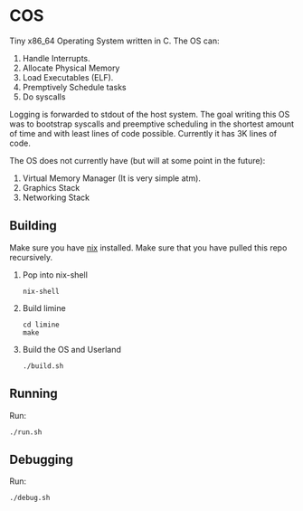 # COS

Tiny x86_64 Operating System written in C. The OS can:
1. Handle Interrupts.
2. Allocate Physical Memory
3. Load Executables (ELF).
4. Premptively Schedule tasks
5. Do syscalls

Logging is forwarded to stdout of the host system.
The goal writing this OS was to bootstrap syscalls and preemptive scheduling in the shortest amount 
of time and with least lines of code possible. Currently it has 3K lines of code.

The OS does not currently have (but will at some point in the future):
1. Virtual Memory Manager (It is very simple atm).
2. Graphics Stack
3. Networking Stack


## Building

Make sure you have [nix](https://nixos.org/) installed. Make sure that you have pulled this repo recursively.

1. Pop into nix-shell
   ```
   nix-shell
   ```
2. Build limine
    ```
    cd limine
    make
    ```
3. Build the OS and Userland
   ```
   ./build.sh
   ```

## Running

Run:
```
./run.sh
```

## Debugging

Run:
```
./debug.sh
```

